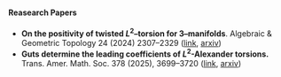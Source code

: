 #### Reasearch Papers

- **On the positivity of twisted $L^2$–torsion for 3–manifolds**. Algebraic & Geometric Topology 24 (2024) 2307–2329 ([link](https://msp.org/agt/2024/24-4/p16.xhtml), [arxiv](https://arxiv.org/abs/2209.10145))
- **Guts determine the leading coefficients of $L^2$-Alexander torsions.** Trans. Amer. Math. Soc. 378 (2025), 3699–3720 ([link](https://www.ams.org/journals/tran/2025-378-05/S0002-9947-2025-09384-X/), [arxiv](https://arxiv.org/abs/2311.04115))

